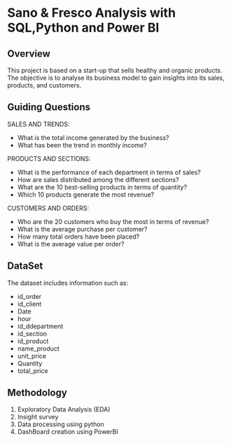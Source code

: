 # Sano & Fresco Analysis with SQL,Python and Power BI

## Overview 

This project is based on a start-up that sells healthy and organic products. 
The objective is to analyse its business model to gain insights into its sales, 
products, and customers.

## Guiding Questions 

SALES AND TRENDS:
 - What is the total income generated by the business?
 - What has been the trend in monthly income?
   
PRODUCTS AND SECTIONS:

 - What is the performance of each department in terms of sales?
 - How are sales distributed among the different sections?
 - What are the 10 best-selling products in terms of quantity?
 - Which 10 products generate the most revenue?

CUSTOMERS AND ORDERS:

 - Who are the 20 customers who buy the most in terms of revenue?
 - What is the average purchase per customer?
 - How many total orders have been placed?
 - What is the average value per order?

## DataSet

The dataset includes information such as:
 - id_order
 - id_client
 - Date
 - hour
 - id_ddepartment
 - id_section
 - id_product
 - name_product
 - unit_price
 - Quantity
 - total_price

##  Methodology
1. Exploratory Data Analysis (EDA)
2. Insight survey
3. Data processing using python
4. DashBoard creation using PowerBI
